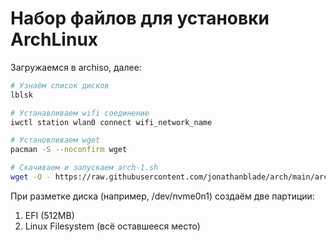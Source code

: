 # Набор файлов для установки ArchLinux

Загружаемся в archiso, далее:
```bash
# Узнаём список дисков
lblsk

# Устанавливаем wifi соединение
iwctl station wlan0 connect wifi_network_name

# Установливаем wget
pacman -S --noconfirm wget

# Скачиваем и запускаем arch-1.sh
wget -O - https://raw.githubusercontent.com/jonathanblade/arch/main/arch-1.sh disk_name | sh
```
При разметке диска (например, /dev/nvme0n1) создаём две партиции:
1. EFI (512MB)
2. Linux Filesystem (всё оставшееся место)

